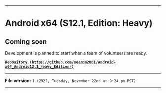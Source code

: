 
***

# Android x64 (S12.1, Edition: Heavy)

## Coming soon

Development is planned to start when a team of volunteers are ready.

**[`Repository (https://github.com/seanpm2001/Android-x64_Android12.1_Heavy_Edition/)`](https://github.com/seanpm2001/Android-x64_Android12.1_Heavy_Edition/)**

***

**File version:** `1 (2022, Tuesday, November 22nd at 9:24 pm PST)`

***
